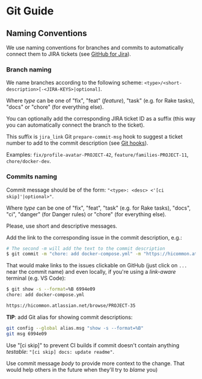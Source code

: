 # Git Guide

## Naming Conventions

We use naming conventions for branches and commits to automatically connect them to JIRA tickets
(see [GitHub for Jira](https://www.atlassian.com/blog/jira-software/github-for-jira)).

### Branch naming

We name branches according to the following scheme: `<type>/<short-description>[-<JIRA-KEYS>|optional]`.

Where _type_ can be one of "fix", "feat" (_feature_), "task" (e.g. for Rake tasks), "docs" or "chore" (for everything else).

You can optionally add the corresponding JIRA ticket ID as a suffix
(this way you can automatically connect the branch to the ticket).

This suffix is `jira_link` Git `prepare-commit-msg` hook to suggest a ticket number to add
to the commit description (see [Git hooks](./lefthook.md)).

Examples: `fix/profile-avatar-PROJECT-42`, `feature/families-PROJECT-11`, `chore/docker-dev`.

### Commits naming

Commit message should be of the form: `"<type>: <desc> <'[ci skip]'|optional>"`.

Where _type_ can be one of "fix", "feat", "task" (e.g. for Rake tasks), "docs", "ci", "danger" (for Danger rules) or "chore" (for everything else).

Please, use short and descriptive messages.

Add the link to the corresponding issue in the commit description, e.g.:

```sh
# The second -m will add the text to the commit description
$ git commit -m "chore: add docker-compose.yml" -m "https://hicommon.atlassian.net/browse/PROJECT-35"
```

That would make links to the issues clickable on GitHub (just click on `...` near the commit name)
and even locally, if you're using a _link-aware_ terminal (e.g. VS Code):

```sh
$ git show -s --format=%B 6994e09
chore: add docker-compose.yml

https://hicommon.atlassian.net/browse/PROJECT-35
```

**TIP**: add Git alias for showing commit descriptions:

```sh
git config --global alias.msg "show -s --format=%B"
git msg 6994e09
```

Use "[ci skip]" to prevent CI builds if commit doesn't contain anything _testable_: `"[ci skip] docs: update readme"`.

Use commit message _body_ to provide more context to the change. That would help others in the future when they'll try to _blame_ you)
